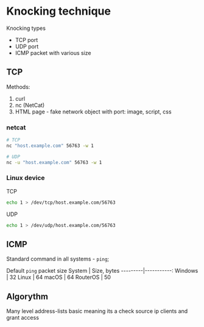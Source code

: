 # Knocking technique
Knocking types
- TCP port
- UDP port
- ICMP packet with various size

## TCP
Methods:
1. curl
2. nc (NetCat)
3. HTML page - fake network object with port: image, script, css

### netcat
```bash
# TCP
nc "host.example.com" 56763 -w 1

# UDP
nc -u "host.example.com" 56763 -w 1
```

### Linux device
TCP
```bash
echo 1 > /dev/tcp/host.example.com/56763
```

UDP
```bash
echo 1 > /dev/udp/host.example.com/56763
```

## ICMP
Standard command in all systems - `ping`;

Default `ping` packet size
System   | Size, bytes
---------|-----------:
Windows  | 32
Linux    | 64
macOS    | 64
RouterOS | 50

## Algorythm
Many level address-lists
basic meaning its a check source ip clients and grant access
